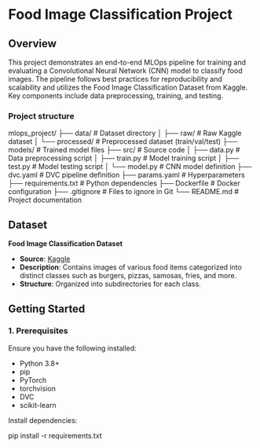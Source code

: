 # Food Image Classification Project

## Overview

This project demonstrates an end-to-end MLOps pipeline for training and evaluating a Convolutional Neural Network (CNN) model to classify food images. The pipeline follows best practices for reproducibility and scalability and utilizes the Food Image Classification Dataset from Kaggle. Key components include data preprocessing, training, and testing.

### Project structure

mlops_project/
├── data/               # Dataset directory
│   ├── raw/           # Raw Kaggle dataset
│   └── processed/     # Preprocessed dataset (train/val/test)
├── models/             # Trained model files
├── src/                # Source code
│   ├── data.py         # Data preprocessing script
│   ├── train.py        # Model training script
│   ├── test.py         # Model testing script
│   └── model.py        # CNN model definition
├── dvc.yaml            # DVC pipeline definition
├── params.yaml         # Hyperparameters
├── requirements.txt    # Python dependencies
├── Dockerfile          # Docker configuration
├── .gitignore          # Files to ignore in Git
└── README.md           # Project documentation

## Dataset

**Food Image Classification Dataset**  
- **Source**: [Kaggle](https://www.kaggle.com)  
- **Description**: Contains images of various food items categorized into distinct classes such as burgers, pizzas, samosas, fries, and more.  
- **Structure**: Organized into subdirectories for each class.

## Getting Started

### 1. Prerequisites

Ensure you have the following installed:
- Python 3.8+
- pip
- PyTorch
- torchvision
- DVC
- scikit-learn

Install dependencies:

pip install -r requirements.txt


